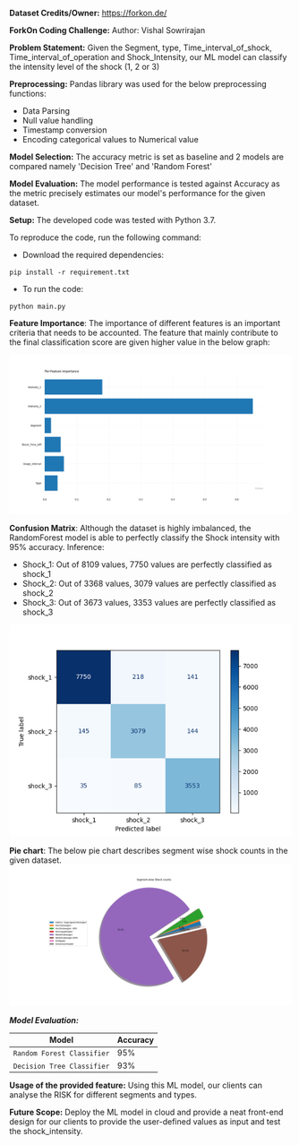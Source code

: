 **Dataset Credits/Owner:** https://forkon.de/

**ForkOn Coding Challenge:**
Author: Vishal Sowrirajan

**Problem Statement:** 
Given the Segment, type, Time_interval_of_shock, Time_interval_of_operation and Shock_Intensity, our ML model can classify the intensity level of the shock (1, 2 or 3)

**Preprocessing:**
Pandas library was used for the below preprocessing functions:
- Data Parsing
- Null value handling
- Timestamp conversion
- Encoding categorical values to Numerical value

**Model Selection:**
The accuracy metric is set as baseline and 2 models are compared namely 'Decision Tree' and 'Random Forest'

**Model Evaluation:**
The model performance is tested against Accuracy as the metric precisely estimates our model's performance for the given dataset.

**Setup:**
The developed code was tested with Python 3.7.

To reproduce the code, run the following command:

- Download the required dependencies:
````
pip install -r requirement.txt
````

- To run the code:
````
python main.py
````

**Feature Importance**: The importance of different features is an important criteria that needs to be accounted. The feature that mainly contribute to the final classification score are given higher value in the below graph:

![Feature Importance](results/Feature_importance-level.png)

**Confusion Matrix**: Although the dataset is highly imbalanced, the RandomForest model is able to perfectly classify the Shock intensity with 95% accuracy.
Inference: 
- Shock_1: Out of 8109 values, 7750 values are perfectly classified as shock_1 
- Shock_2: Out of 3368 values, 3079 values are perfectly classified as shock_2
- Shock_3: Out of 3673 values, 3353 values are perfectly classified as shock_3

![Confusion Matrix](results/Confusion_matrix.png)

**Pie chart**: 
The below pie chart describes segment wise shock counts in the given dataset.
![Pie chart](https://github.com/VishalSowrirajan/ForkOn/blob/main/results/Segment%20vs%20Shocks.png)

***Model Evaluation:***

| Model | Accuracy  |
|-----|-----|
| `Random Forest Classifier`| 95% |
| `Decision Tree Classifier`| 93% |

**Usage of the provided feature:**
Using this ML model, our clients can analyse the RISK for different segments and types.

**Future Scope:**
Deploy the ML model in cloud and provide a neat front-end design for our clients to provide the user-defined values as input and test the shock_intensity.
